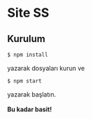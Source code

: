 # Site SS

## Kurulum
```sh
$ npm install
```
yazarak dosyaları kurun ve
```sh
$ npm start
```
yazarak başlatın.<br><br>
**Bu kadar basit!**
